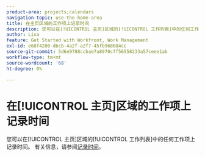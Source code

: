 ```yaml
---
product-area: projects;calendars
navigation-topic: use-the-home-area
title: 在主页区域的工作项上记录时间
description: 您可以在[!UICONTROL 主页]区域的[!UICONTROL 工作列表]中的任何工作项上记录时间。 有关信息，请参阅文章日志时间中的[!UICONTROL 主页]部分。
author: Lisa
feature: Get Started with Workfront, Work Management
exl-id: e68f4200-dbcb-4a2f-a2f7-45fb968684cc
source-git-commit: 5d6e9788ccbae7a8970cff56558233a57ceee1ab
workflow-type: tm+mt
source-wordcount: '68'
ht-degree: 0%

---
```


# 在[!UICONTROL 主页]区域的工作项上记录时间

您可以在[!UICONTROL 主页]区域的[!UICONTROL 工作列表]中的任何工作项上记录时间。 有关信息，请参阅[记录时间](../../../timesheets/create-and-manage-timesheets/log-time.md)。

